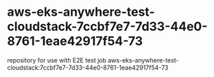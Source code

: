 # aws-eks-anywhere-test-cloudstack-7ccbf7e7-7d33-44e0-8761-1eae42917f54-73
repository for use with E2E test job aws-eks-anywhere-test-cloudstack:7ccbf7e7-7d33-44e0-8761-1eae42917f54-73
